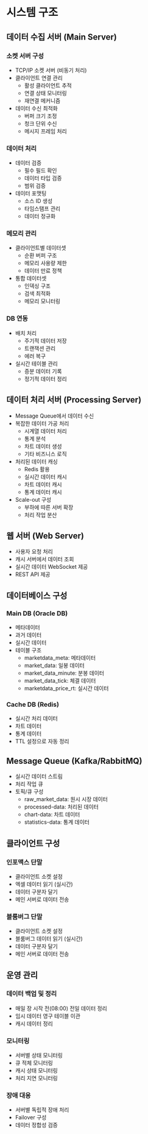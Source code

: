 # 시스템 구조
## 데이터 수집 서버 (Main Server)
### 소켓 서버 구성
- TCP/IP 소켓 서버 (비동기 처리)
- 클라이언트 연결 관리
    - 활성 클라이언트 추적
    - 연결 상태 모니터링
    - 재연결 메커니즘
- 데이터 수신 최적화
    - 버퍼 크기 조정
    - 청크 단위 수신
    - 메시지 프레임 처리

### 데이터 처리
- 데이터 검증
    - 필수 필드 확인
    - 데이터 타입 검증
    - 범위 검증
- 데이터 포맷팅
    - 소스 ID 생성
    - 타임스탬프 관리
    - 데이터 정규화

### 메모리 관리
- 클라이언트별 데이터셋
    - 순환 버퍼 구조
    - 메모리 사용량 제한
    - 데이터 만료 정책
- 통합 데이터셋
    - 인덱싱 구조
    - 검색 최적화
    - 메모리 모니터링

### DB 연동
- 배치 처리
    - 주기적 데이터 저장
    - 트랜잭션 관리
    - 에러 복구
- 실시간 테이블 관리
    - 증분 데이터 기록
    - 정기적 데이터 정리

## 데이터 처리 서버 (Processing Server)
- Message Queue에서 데이터 수신
- 복잡한 데이터 가공 처리
    - 시계열 데이터 처리
    - 통계 분석
    - 차트 데이터 생성
    - 기타 비즈니스 로직
- 처리된 데이터 캐싱
    - Redis 활용
    - 실시간 데이터 캐시
    - 차트 데이터 캐시
    - 통계 데이터 캐시
- Scale-out 구성
    - 부하에 따른 서버 확장
    - 처리 작업 분산

## 웹 서버 (Web Server)
- 사용자 요청 처리
- 캐시 서버에서 데이터 조회
- 실시간 데이터 WebSocket 제공
- REST API 제공

## 데이터베이스 구성
### Main DB (Oracle DB)
- 메타데이터
- 과거 데이터
- 실시간 데이터
- 테이블 구조
    - marketdata_meta: 메타데이터
    - market_data: 일봉 데이터
    - market_data_minute: 분봉 데이터
    - market_data_tick: 체결 데이터
    - marketdata_price_rt: 실시간 데이터

### Cache DB (Redis)
- 실시간 처리 데이터
- 차트 데이터
- 통계 데이터
- TTL 설정으로 자동 정리

## Message Queue (Kafka/RabbitMQ)
- 실시간 데이터 스트림
- 처리 작업 큐
- 토픽/큐 구성
    - raw_market_data: 원시 시장 데이터
    - processed-data: 처리된 데이터
    - chart-data: 차트 데이터
    - statistics-data: 통계 데이터

## 클라이언트 구성
### 인포맥스 단말
- 클라이언트 소켓 설정
- 엑셀 데이터 읽기 (실시간)
- 데이터 구분자 달기
- 메인 서버로 데이터 전송

### 블룸버그 단말
- 클라이언트 소켓 설정
- 블룸버그 데이터 읽기 (실시간)
- 데이터 구분자 달기
- 메인 서버로 데이터 전송

## 운영 관리
### 데이터 백업 및 정리
- 매일 장 시작 전(08:00) 전일 데이터 정리
- 임시 데이터 영구 테이블 이관
- 캐시 데이터 정리

### 모니터링
- 서버별 상태 모니터링
- 큐 적체 모니터링
- 캐시 상태 모니터링
- 처리 지연 모니터링

### 장애 대응
- 서버별 독립적 장애 처리
- Failover 구성
- 데이터 정합성 검증
